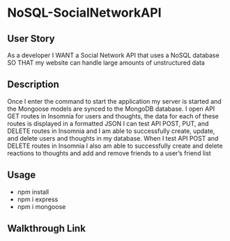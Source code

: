 # NoSQL-SocialNetworkAPI

## User Story 

As a developer
I WANT a Social Network API that uses a NoSQL database
SO THAT my website can handle large amounts of unstructured data

## Description

Once I enter the command to start the application my server is started and the Mongoose models are synced to the MongoDB database.
I open API GET routes in Insomnia for users and thoughts, the data for each of these routes is displayed in a formatted JSON
I can test API POST, PUT, and DELETE routes in Insomnia
and I am able to successfully create, update, and delete users and thoughts in my database.
When I test API POST and DELETE routes in Insomnia
I also am able to successfully create and delete reactions to thoughts and add and remove friends to a user’s friend list

## Usage
- npm install
- npm i express
- npm i mongoose

## Walkthrough Link



